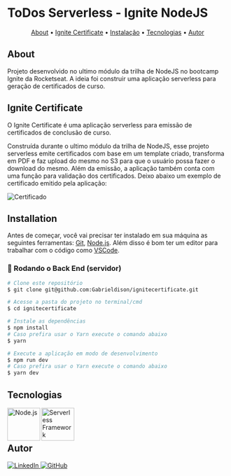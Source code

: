 # ToDos Serverless - Ignite NodeJS

<p align="center">
  <a href="#About">About</a> •
  <a href="#ignite-certificate">Ignite Certificate</a> •
  <a href="#instalação">Instalação</a> •
  <a href="#tecnologias">Tecnologias</a> •
  <a href="#autor">Autor</a>  
</p>

## About

Projeto desenvolvido no ultimo módulo da trilha de NodeJS no bootcamp Ignite da Rocketseat. A ideia foi construir uma aplicação serverless para geração de certificados de curso.

## Ignite Certificate

O Ignite Certificate é uma aplicação serverless para emissão de certificados de conclusão de curso.

Construída durante o ultimo módulo da trilha de NodeJS, esse projeto serverless emite certificados com base em um template criado, transforma em PDF e faz upload do mesmo no S3 para que o usuário possa fazer o download do mesmo.
Além da emissão, a aplicação também conta com uma função para validação dos certificados. Deixo abaixo um exemplo de certificado emitido pela aplicação:

![Certificado](./readme/certificado.png)

## Installation

Antes de começar, você vai precisar ter instalado em sua máquina as seguintes ferramentas:
[Git](https://git-scm.com), [Node.js](https://nodejs.org/en/).
Além disso é bom ter um editor para trabalhar com o código como [VSCode](https://code.visualstudio.com/).

### 🎲 Rodando o Back End (servidor)

```bash
# Clone este repositório
$ git clone git@github.com:Gabrieldison/ignitecertificate.git

# Acesse a pasta do projeto no terminal/cmd
$ cd ignitecertificate

# Instale as dependências
$ npm install
# Caso prefira usar o Yarn execute o comando abaixo
$ yarn

# Execute a aplicação em modo de desenvolvimento
$ npm run dev
# Caso prefira usar o Yarn execute o comando abaixo
$ yarn dev
```

## Tecnologias

<img align="left" src="https://profilinator.rishav.dev/skills-assets/nodejs-original-wordmark.svg" alt="Node.js" height="75" />

<img align="left" src="https://user-images.githubusercontent.com/2752551/30405068-a7733b34-989e-11e7-8f66-7badaf1373ed.png" alt="Serverless Framework" height="75"/>

<br><br><br>

## Autor



<a href="https://linkedin.com/in/gabriel-dison" target="_blank">
<img alt="LinkedIn" src="https://img.shields.io/badge/linkedin-%230077B5.svg?style=for-the-badge&logo=linkedin&logoColor=white"/>
</a>

<a href="https://github.com/Gabrieldison" target="_blank">
<img alt="GitHub" src="https://img.shields.io/badge/github-%23121011.svg?style=for-the-badge&logo=github&logoColor=white"/>
</a>

<br/>
<br/>
</div>
